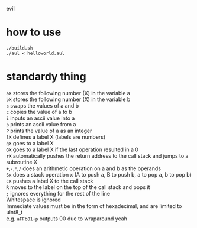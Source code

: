 evil
# how to use
```
./build.sh
./aul < helloworld.aul
```
# standardy thing
`aX` stores the following number (X) in the variable a<br />
`bX` stores the following number (X) in the variable b<br />
`s` swaps the values of a and b<br />
`c` copies the value of a to b<br />
`i` inputs an ascii value into a<br />
`p` prints an ascii value from a<br />
`P` prints the value of a as an integer<br />
`lX` defines a label X (labels are numbers)<br />
`gX` goes to a label X<br />
`GX` goes to a label X if the last operation resulted in a 0<br />
`rX` automatically pushes the return address to the call stack and jumps to a subroutine X<br />
`+`,`-`,`*`,`/` does an arithmetic operation on a and b as the operands<br />
`Sx` does a stack operation x (A to push a, B to push b, a to pop a, b to pop b)<br />
`CX` pushes a label X to the call stack<br />
`R` moves to the label on the top of the call stack and pops it<br />
`;` ignores everything for the rest of the line<br />
Whitespace is ignored<br />
Immediate values must be in the form of hexadecimal, and are limited to uint8_t<br />
    e.g. `aFFb01+p` outputs 00 due to wraparound yeah
